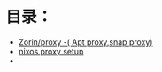
# 目录：
 - [Zorin/proxy -( Apt proxy,snap proxy)](https://github.com/AaG7xNnrgbzeyqc5woPS/linux_help/blob/master/Zorin/proxy.md)
 - [nixos proxy setup](https://github.com/AaG7xNnrgbzeyqc5woPS/linux_help/blob/master/NixOS/proxy/nixos%20proxy%20setup.md)
 - []()
  
  

